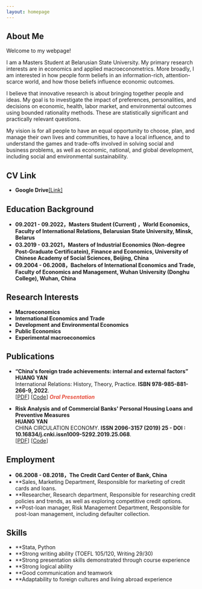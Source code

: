 ```yaml
---
layout: homepage
---
```


## About Me

Welcome to my webpage! 

I am a Masters Student at Belarusian State University. My primary research interests are in economics and applied macroeconometrics. More broadly, I am interested in how people form beliefs in an information-rich, attention-scarce world, and how those beliefs influence economic outcomes. 

I believe that innovative research is about bringing together people and ideas. My goal is to investigate the impact of preferences, personalities, and decisions on economic, health, labor market, and environmental outcomes using bounded rationality methods. These are statistically significant and practically relevant questions.
 
My vision is for all people to have an equal opportunity to choose, plan, and manage their own lives and communities, to have a local influence, and to understand the games and trade-offs involved in solving social and business problems, as well as economic, national, and global development, including social and environmental sustainability. 

## CV Link
- **Google Drive**<a href="">[Link]</a>

## Education Background
- **09.2021 - 09.2022，Masters Student (Current) ，World Economics, Faculty of International Relations, Belarusian State University, Minsk, Belarus**
- **03.2019 - 03.2021，Masters of Industrial Economics  (Non-degree Post-Graduate Certificatein), Finance and Economics,
University of Chinese Academy of Social Sciences, Beijing, China**
- **09.2004 - 06.2008，Bachelors of International Economics and Trade, Faculty of  Economics and Management, Wuhan University (Donghu College), Wuhan, China**

## Research Interests

- **Macroeconomics** 
- **International Economics and Trade**
- **Development and Environmental Economics**
- **Public Economics**
- **Experimental macroeconomics**

## Publications

- **“China's foreign trade achievements: internal and external factors”**
  <br>
  **HUANG YAN**
  <br>
  International Relations: History, Theory, Practice. **ISBN 978-985-881-266-9, 2022**.
  <br>
  [[PDF](https://arxiv.org/pdf/2002.10211.pdf)] [[Code](https://github.com/yaoyao-liu/mnemonics)] <strong><i style="color:#e74d3c">Oral Presentation</i></strong>

- **Risk Analysis and of Commercial Banks' Personal Housing Loans and Preventive Measures**
  <br>
  **HUANG YAN**
  <br>
  CHINA CIRCULATION ECONOMY. **ISSN 2096-3157 (2019) 25 - DOI : 10.16834/j.cnki.issn1009-5292.2019.25.068**.
  <br>
  [[PDF]([http://papers.nips.cc/paper/9216-learning-to-self-train-for-semi-supervised-few-shot-classification.pdf](https://elib.bsu.by/bitstream/123456789/278697/1/338-341.pdf))] [[Code](https://github.com/xinzheli1217/learning-to-self-train)]

## Employment
- **06.2008 - 08.2018，The Credit Card Center of Bank, China**
- **Sales, Marketing Department, Responsible for marketing of credit cards and loans.
- **Researcher, Research department, Responsible for researching credit policies and trends, as well as exploring competitive credit options.
- **Post-loan manager, Risk Management Department, Responsible for post-loan management, including defaulter collection.

## Skills
- **Stata, Python
- **Strong writing ability (TOEFL 105/120, Writing 29/30)
- **Strong presentation skills demonstrated through course experience
- **Strong logical ability
- **Good communication and teamwork
- **Adaptability to foreign cultures and living abroad experience


